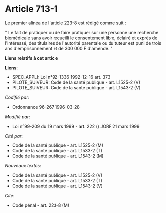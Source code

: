 # Article 713-1

Le premier alinéa de l'article 223-8 est rédigé comme suit :

" Le fait de pratiquer ou de faire pratiquer sur une personne une recherche biomédicale sans avoir recueilli le consentement
libre, éclairé et exprès de l'intéressé, des titulaires de l'autorité parentale ou du tuteur est puni de trois ans
d'emprisonnement et de 300 000 F d'amende. "

**Liens relatifs à cet article**

**Liens**:

  - SPEC_APPLI: Loi n°92-1336 1992-12-16 art. 373
  - PILOTE_SUIVEUR: Code de la santé publique - art. L1525-2 (V)
  - PILOTE_SUIVEUR: Code de la santé publique - art. L1543-2 (V)

_Codifié par_:

  - Ordonnance 96-267 1996-03-28

_Modifié par_:

  - Loi n°99-209 du 19 mars 1999 - art. 222 () JORF 21 mars 1999

_Cité par_:

  - Code de la santé publique - art. L1525-2 (M)
  - Code de la santé publique - art. L1533-2 (T)
  - Code de la santé publique - art. L1543-2 (M)

_Nouveaux textes_:

  - Code de la santé publique - art. L1525-2 (V)
  - Code de la santé publique - art. L1533-2 (T)
  - Code de la santé publique - art. L1543-2 (V)

_Cite_:

  - Code pénal - art. 223-8 (M)
